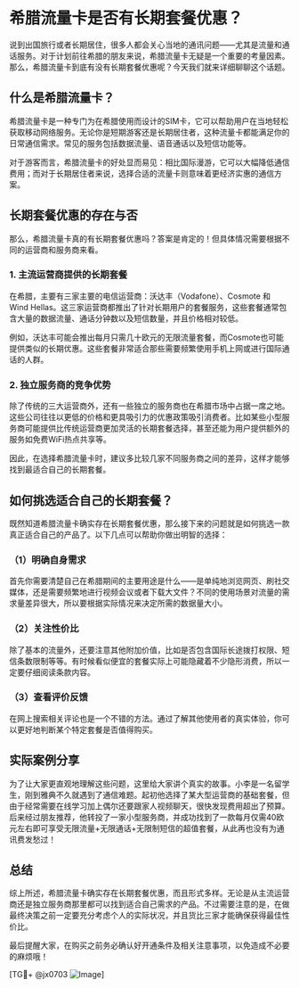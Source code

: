 # 希腊流量卡是否有长期套餐优惠？

说到出国旅行或者长期居住，很多人都会关心当地的通讯问题——尤其是流量和通话服务。对于计划前往希腊的朋友来说，希腊流量卡无疑是一个重要的考量因素。那么，希腊流量卡到底有没有长期套餐优惠呢？今天我们就来详细聊聊这个话题。

## 什么是希腊流量卡？

希腊流量卡是一种专门为在希腊使用而设计的SIM卡，它可以帮助用户在当地轻松获取移动网络服务。无论你是短期游客还是长期居住者，这种流量卡都能满足你的日常通信需求。常见的服务包括数据流量、语音通话以及短信功能等。

对于游客而言，希腊流量卡的好处显而易见：相比国际漫游，它可以大幅降低通信费用；而对于长期居住者来说，选择合适的流量卡则意味着更经济实惠的通信方案。

## 长期套餐优惠的存在与否

那么，希腊流量卡真的有长期套餐优惠吗？答案是肯定的！但具体情况需要根据不同的运营商和服务商来看。

### 1. 主流运营商提供的长期套餐

在希腊，主要有三家主要的电信运营商：沃达丰（Vodafone）、Cosmote 和 Wind Hellas。这三家运营商都推出了针对长期用户的套餐服务，这些套餐通常包含大量的数据流量、通话分钟数以及短信数量，并且价格相对较低。

例如，沃达丰可能会推出每月只需几十欧元的无限流量套餐，而Cosmote也可能提供类似的长期优惠。这些套餐非常适合那些需要频繁使用手机上网或进行国际通话的人群。

### 2. 独立服务商的竞争优势

除了传统的三大运营商外，还有一些独立的服务商也在希腊市场中占据一席之地。这些公司往往以更低的价格和更具吸引力的优惠政策吸引消费者。比如某些小型服务商可能提供比传统运营商更加灵活的长期套餐选择，甚至还能为用户提供额外的服务如免费WiFi热点共享等。

因此，在选择希腊流量卡时，建议多比较几家不同服务商之间的差异，这样才能够找到最适合自己的长期套餐。

## 如何挑选适合自己的长期套餐？

既然知道希腊流量卡确实存在长期套餐优惠，那么接下来的问题就是如何挑选一款真正适合自己的产品了。以下几点可以帮助你做出明智的选择：

### （1）明确自身需求

首先你需要清楚自己在希腊期间的主要用途是什么——是单纯地浏览网页、刷社交媒体，还是需要频繁地进行视频会议或者下载大文件？不同的使用场景对流量的需求量差异很大，所以要根据实际情况来决定所需的数据量大小。

### （2）关注性价比

除了基本的流量外，还要注意其他附加价值，比如是否包含国际长途拨打权限、短信条数限制等等。有时候看似便宜的套餐实际上可能隐藏着不少隐形消费，所以一定要仔细阅读条款内容。

### （3）查看评价反馈

在网上搜索相关评论也是一个不错的方法。通过了解其他使用者的真实体验，你可以更好地判断某个特定套餐是否值得购买。

## 实际案例分享

为了让大家更直观地理解这些问题，这里给大家讲个真实的故事。小李是一名留学生，刚到雅典不久就遇到了通信难题。起初他选择了某大型运营商的基础套餐，但由于经常需要在线学习加上偶尔还要跟家人视频聊天，很快发现费用超出了预算。后来经过朋友推荐，他转投了一家小型服务商，并成功找到了一款每月仅需40欧元左右即可享受无限流量+无限通话+无限制短信的超值套餐，从此再也没有为通讯费发愁过！

## 总结

综上所述，希腊流量卡确实存在长期套餐优惠，而且形式多样。无论是从主流运营商还是独立服务商那里都可以找到适合自己需求的产品。不过需要注意的是，在做最终决策之前一定要充分考虑个人的实际状况，并且货比三家才能确保获得最佳性价比。

最后提醒大家，在购买之前务必确认好开通条件及相关注意事项，以免造成不必要的麻烦哦！

[TG💪+ @jx0703 ![Image](https://github.com/user-attachments/assets/dbca1d08-cadb-493c-b0ec-ad6f7a83f270)]